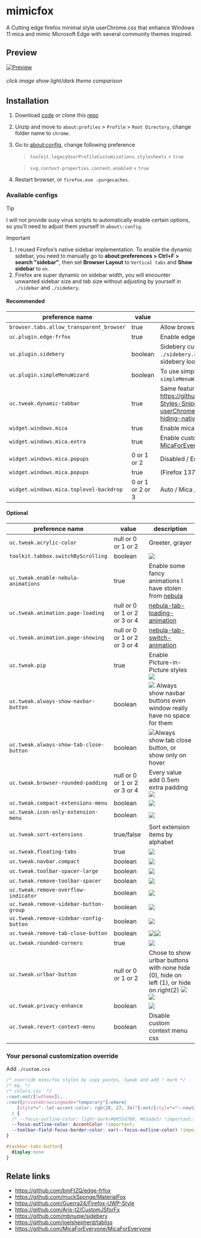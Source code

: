 # mimicfox

A Cutting edge firefox minimal style userChrome.css that enhance Windows 11 mica and mimic Microsoft Edge with several community themes inspired.

## Preview

[![Preview](./assets/previews/preview.png)](https://rainbowflesh.github.io/html/mimicfox.html "click image show light/dark theme comparison")

###### click image show light/dark theme comparison

## Installation

1. Download [code](https://github.com/rainbowflesh/mimicfox/archive/refs/heads/main.zip) or clone this [repo](https://github.com/rainbowflesh/mimicfox.git)
2. Unzip and move to `about:profiles` > `Profile` > `Root Directory`, change folder name to `chrome`.
3. Go to [about:config](about:config), change following preference

   > `toolkit.legacyUserProfileCustomizations.stylesheets` = `true`

   > `svg.context-properties.content.enabled` = `true`

4. Restart browser, or `firefox.exe -purgecaches`.

### Available configs

> [!TIP]
> I will not provide susy virus scripts to automatically enable certain options, so you’ll need to adjust them yourself in `about\:config`.

> [!IMPORTANT]
>
> 1. I reused Firefox’s native sidebar implementation. To enable the dynamic sidebar, you need to manually go to **about\:preferences > Ctrl+F > search "sidebar"**, then set **Browser Layout** to `Vertical tabs` and **Show sidebar** to `on`.
> 2. Firefox are super dynamic on sidebar width, you will encounter unwanted sidebar size and tab size without adjusting by yourself in `./sidebar` and `./sidebery`.

#### Recommended

| preference name                          | value            | description                                                                                                                                                                                             |
| ---------------------------------------- | ---------------- | ------------------------------------------------------------------------------------------------------------------------------------------------------------------------------------------------------- |
| `browser.tabs.allow_transparent_browser` | true             | Allow browser framework transparent                                                                                                                                                                     |
| `uc.plugin.edge-frfox`                   | true             | Enable edge-frfox styles                                                                                                                                                                                |
| `uc.plugin.sidebery`                     | boolean          | Sidebery custom css, copy everything in `./sidebery.css` to [Sidebery setting](https://github.com/mbnuqw/sidebery/wiki/Sidebery-Styles-Snippets) to make sidebery looks like native vertical tab styles |
| `uc.plugin.simpleMenuWizard`             | boolean          | To use simpleMenuWizard put entire `simpleMenuWizard-master` to `./plugins/`                                                                                                                            |
| `uc.tweak.dynamic-tabbar`                | true             | Same feature from <https://github.com/mbnuqw/sidebery/wiki/Firefox-Styles-Snippets-(via-userChrome.css)#dynamic-native-tabs-for-hiding-native-horizontal-tabs>                                          |
| `widget.windows.mica`                    | true             | Enable mica effect on Windows 10/11                                                                                                                                                                     |
| `widget.windows.mica.extra`              | true             | Enable custom extra mica content (Require [MicaForEveryone](https://github.com/MicaForEveryone/MicaForEveryone))                                                                                        |
| `widget.windows.mica.popups`             | 0 or 1 or 2      | Disabled / Enabled / Auto (Firefox 138+)                                                                                                                                                                |
| `widget.windows.mica.popups`             | true             | (Firefox 137)                                                                                                                                                                                           |
| `widget.windows.mica.toplevel-backdrop`  | 0 or 1 or 2 or 3 | Auto / Mica / Acrylic / MicaAlt (Firefox 138+)                                                                                                                                                          |

#### Optional

| preference name                         | value                         | description                                                                                                                                                               |
| --------------------------------------- | ----------------------------- | ------------------------------------------------------------------------------------------------------------------------------------------------------------------------- |
| `uc.tweak.acrylic-color`                | null or 0 or 1 or 2           | Greeter, grayer                                                                                                                                                           |
| `toolkit.tabbox.switchByScrolling`      | boolean                       | ![](./assets/previews/switchByScrolling.gif)                                                                                                                              |
| `uc.tweak.enable-nebula-animations`     | true                          | Enable some fancy animations I have stolen from [nebula](https://github.com/JustAdumbPrsn/Zen-Nebula)                                                                     |
| `uc.tweak.animation.page-loading`       | null or 0 or 1 or 2 or 3 or 4 | [nebula-tab-loading-animation](https://github.com/JustAdumbPrsn/Zen-Nebula/blob/main/Nebula/Nebula-config.css)                                                            |
| `uc.tweak.animation.page-showing`       | null or 0 or 1 or 2 or 3 or 4 | [nebula-tab-switch-animation](https://github.com/JustAdumbPrsn/Zen-Nebula/blob/main/Nebula/Nebula-config.css)                                                             |
| `uc.tweak.pip`                          | true                          | Enable Picture-in-Picture styles ![](./assets/previews/pip.png)                                                                                                           |
| `uc.tweak.always-show-navbar-button`    | boolean                       | ![](./assets/previews/always-show-navbar-button.gif) Always show navbar buttons even window really have no space for them                                                 |
| `uc.tweak.always-show-tab-close-button` | boolean                       | ![](./assets/previews/always-show-close-button.png)Always show tab close button, or show only on hover                                                                    |
| `uc.tweak.browser-rounded-padding`      | null or 0 or 1 or 2 or 3 or 4 | Every value add 0.5em extra padding ![](./assets/previews/browser-rounded-padding.gif)                                                                                    |
| `uc.tweak.compact-extensions-menu`      | boolean                       | ![](./assets/previews/extension1.png)                                                                                                                                     |
| `uc.tweak.icon-only-extension-menu`     | boolean                       | ![](./assets/previews/extension2.png)                                                                                                                                     |
| `uc.tweak.sort-extensions`              | true/false                    | Sort extension items by alphabet                                                                                                                                          |
| `uc.tweak.floating-tabs`                | true                          | ![](./assets/previews/floating-tabs.gif)                                                                                                                                  |
| `uc.tweak.navbar.compact`               | boolean                       | ![](./assets/previews/navbar-compact.gif)                                                                                                                                 |
| `uc.tweak.toolbar-spacer-large`         | boolean                       | ![](./assets/previews/toolbar-spacer-large.gif)                                                                                                                           |
| `uc.tweak.remove-toolbar-spacer`        | boolean                       | ![](./assets/previews/remove-toolbar-spacer.gif)                                                                                                                          |
| `uc.tweak.remove-overflow-indicator`    | boolean                       | ![](./assets/previews/remove-overflow-indicator.gif)                                                                                                                      |
| `uc.tweak.remove-sidebar-button-group`  | boolean                       | ![](./assets/previews/remove-sidebar-config-button.gif)                                                                                                                   |
| `uc.tweak.remove-sidebar-config-button` | boolean                       | ![](./assets/previews/remove-sidebar-config-button.gif)                                                                                                                   |
| `uc.tweak.remove-tab-close-button`      | boolean                       | ![](./assets/previews/remove-tab-close-button.gif)![](./assets/previews/remove-tab-close-button1.gif)                                                                     |
| `uc.tweak.rounded-corners`              | true                          | ![](./assets/previews/rounded-corners.gif)                                                                                                                                |
| `uc.tweak.urlbar-button`                | null or 0 or 1 or 2           | Chose to show urlbar buttons with none hide (0), hide on left (1), or hide on right(2) ![](./assets/previews/urlbar-button.gif) ![](./assets/previews/urlbar-button1.gif) |
| `uc.tweak.privacy-enhance`              | boolean                       | ![](./assets/previews/privacy-enhance.gif)                                                                                                                                |
| `uc.tweak.revert-context-menu`          | boolean                       | Disable custom context menu css                                                                                                                                           |

### Your personal customization override

Add `./custom.css`
```css
/* override mimicfox styles by copy pastes, tweak and add ! mark */
/* eg. */
/* colors.css  */
:root:not([lwtheme]),
:root[privatebrowsingmode="temporary"]:where(
    [style*="--lwt-accent-color: rgb(28, 27, 34)"]:not([style*="--newtab-background-color-secondary: rgb(66, 65, 77)"])
  ) {
  /* --focus-outline-color: light-dark(#0055d780, #63ade5) !important; */
  --focus-outline-color: AccentColor !important;
  --toolbar-field-focus-border-color: var(--focus-outline-color) !important;
}

#taskbar-tabs-button{
  display:none
}
```

## Relate links

- https://github.com/bmFtZQ/edge-frfox
- https://github.com/muckSponge/MaterialFox
- https://github.com/Guerra24/Firefox-UWP-Style
- https://github.com/Aris-t2/CustomJSforFx
- https://github.com/mbnuqw/sidebery
- https://github.com/joelshepherd/tabliss
- https://github.com/MicaForEveryone/MicaForEveryone
